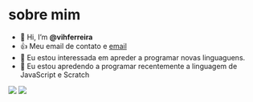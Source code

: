 # sobre mim
- 👋 Hi, I’m **@vihferreira**
- 👍 Meu email de contato e [email](vitoria.olenicz@escola.pr.gov.br)
- 👀 Eu estou interessada em apreder a programar novas linguaguens.
- 🌱 Eu estou apredendo a programar recentemente a linguagem de JavaScript e Scratch

![](https://img.shields.io/badge/Scratch-4D97FF?style=for-the-badge&logo=Scratch&logoColor=white)
![](https://img.shields.io/badge/JavaScript-323330?style=for-the-badge&logo=javascript&logoColor=F7DF1E)

